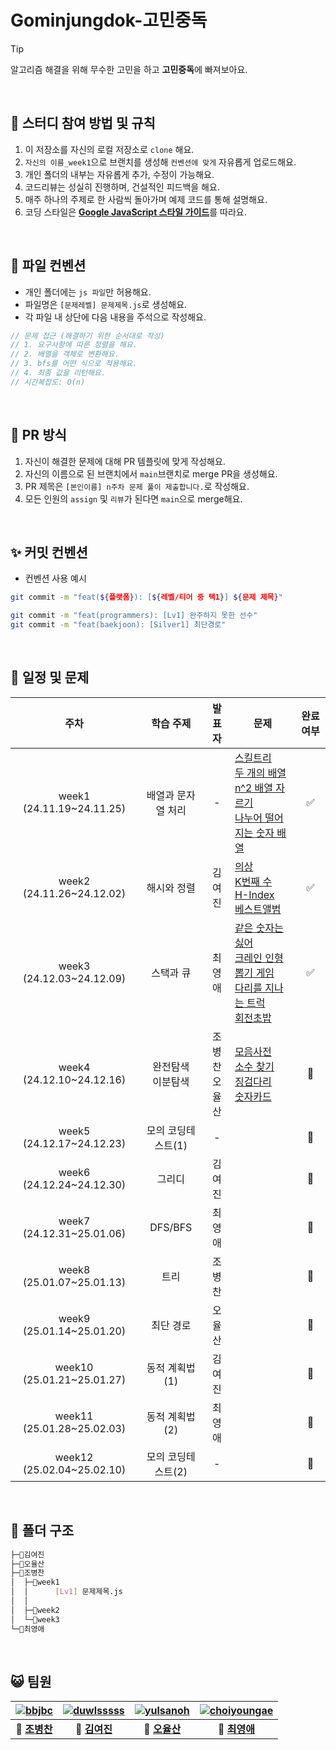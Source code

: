 # Gominjungdok-고민중독

> [!TIP]
> 알고리즘 해결을 위해 무수한 고민을 하고 **고민중독**에 빠져보아요.

&nbsp;

## 📣 스터디 참여 방법 및 규칙

1. 이 저장소를 자신의 로컬 저장소로 `clone` 해요.
2. `자신의 이름_week1`으로 브랜치를 생성해 `컨벤션에 맞게` 자유롭게 업로드해요.
3. 개인 폴더의 내부는 자유롭게 추가, 수정이 가능해요.
4. 코드리뷰는 성실히 진행하며, 건설적인 피드백을 해요.
5. 매주 하나의 주제로 한 사람씩 돌아가며 예제 코드를 통해 설명해요.
6. 코딩 스타일은 [**Google JavaScript 스타일 가이드**](https://steemit.com/wdev/@wonsama/javascript)를 따라요.

&nbsp;

## 📁 파일 컨벤션

- 개인 폴더에는 `js 파일`만 허용해요.
- 파일명은 `[문제레벨] 문제제목.js`로 생성해요.
- 각 파일 내 상단에 다음 내용을 주석으로 작성해요.

```js
// 문제 접근 (해결하기 위한 순서대로 작성)
// 1. 요구사항에 따른 정렬을 해요.
// 2. 배열을 객체로 변환해요.
// 3. bfs를 어떤 식으로 적용해요.
// 4. 최종 값을 리턴해요.
// 시간복잡도: O(n)
```

&nbsp;

## 📆 PR 방식

1. 자신이 해결한 문제에 대해 PR 템플릿에 맞게 작성해요.
2. 자신의 이름으로 된 브랜치에서 `main`브랜치로 merge PR을 생성해요.
3. PR 제목은 `[본인이름] n주차 문제 풀이 제출합니다.`로 작성해요.
4. 모든 인원의 `assign` 및 `리뷰`가 된다면 `main`으로 merge해요.

&nbsp;

## ✨ 커밋 컨벤션

- 컨벤션 사용 예시

```bash
git commit -m "feat(${플랫폼}): [${레벨/티어 중 택1}] ${문제 제목}"

git commit -m "feat(programmers): [Lv1] 완주하지 못한 선수"
git commit -m "feat(baekjoon): [Silver1] 최단경로"
```

&nbsp;

## 📑 일정 및 문제

|            주차            |        학습 주제         |        발표자        | 문제                                                                                                                                                                                                                                                                                                                                     | 완료 여부 |
| :------------------------: | :----------------------: | :------------------: | ---------------------------------------------------------------------------------------------------------------------------------------------------------------------------------------------------------------------------------------------------------------------------------------------------------------------------------------- | :-------: |
| week1 (24.11.19~24.11.25)  |    배열과 문자열 처리    |          -           | [스킬트리](https://school.programmers.co.kr/learn/courses/30/lessons/49993) <br /> [두 개의 배열](https://www.acmicpc.net/problem/17124) <br /> [n^2 배열 자르기](https://school.programmers.co.kr/learn/courses/30/lessons/87390) <br /> [나누어 떨어지는 숫자 배열](https://school.programmers.co.kr/learn/courses/30/lessons/12910)   |    ✅     |
| week2 (24.11.26~24.12.02)  |       해시와 정렬        |        김여진        | [의상](https://school.programmers.co.kr/learn/courses/30/lessons/42578) <br /> [K번째 수](https://school.programmers.co.kr/learn/courses/30/lessons/42748) <br /> [H-Index](https://school.programmers.co.kr/learn/courses/30/lessons/42747) <br /> [베스트앨범](https://school.programmers.co.kr/learn/courses/30/lessons/42579)        |    ✅     |
| week3 (24.12.03~24.12.09)  |        스택과 큐         |        최영애        | [같은 숫자는 싫어](https://school.programmers.co.kr/learn/courses/30/lessons/12906) <br /> [크레인 인형뽑기 게임](https://school.programmers.co.kr/learn/courses/30/lessons/64061) <br /> [다리를 지나는 트럭](https://school.programmers.co.kr/learn/courses/30/lessons/42583) <br /> [회전초밥](https://www.acmicpc.net/problem/28107) |    ✅     |
| week4 (24.12.10~24.12.16)  | 완전탐색 <br /> 이분탐색 | 조병찬 <br /> 오율산 | [모음사전](https://school.programmers.co.kr/learn/courses/30/lessons/84512) <br /> [소수 찾기](https://school.programmers.co.kr/learn/courses/30/lessons/42839) <br /> [징검다리](https://school.programmers.co.kr/learn/courses/30/lessons/43236) <br /> [숫자카드](https://www.acmicpc.net/problem/10815)                              |    🔲     |
| week5 (24.12.17~24.12.23)  |    모의 코딩테스트(1)    |          -           |                                                                                                                                                                                                                                                                                                                                          |    🔲     |
| week6 (24.12.24~24.12.30)  |          그리디          |        김여진        |                                                                                                                                                                                                                                                                                                                                          |    🔲     |
| week7 (24.12.31~25.01.06)  |         DFS/BFS          |        최영애        |                                                                                                                                                                                                                                                                                                                                          |    🔲     |
| week8 (25.01.07~25.01.13)  |           트리           |        조병찬        |                                                                                                                                                                                                                                                                                                                                          |    🔲     |
| week9 (25.01.14~25.01.20)  |        최단 경로         |        오율산        |                                                                                                                                                                                                                                                                                                                                          |    🔲     |
| week10 (25.01.21~25.01.27) |      동적 계획법(1)      |        김여진        |                                                                                                                                                                                                                                                                                                                                          |    🔲     |
| week11 (25.01.28~25.02.03) |      동적 계획법(2)      |        최영애        |                                                                                                                                                                                                                                                                                                                                          |    🔲     |
| week12 (25.02.04~25.02.10) |    모의 코딩테스트(2)    |          -           |                                                                                                                                                                                                                                                                                                                                          |    🔲     |

&nbsp;

## 📂 폴더 구조

```bash
├─📂김여진
├─📂오율산
├─📂조병찬
│  ├─📁week1
│  │      [Lv1] 문제제목.js
│  │
│  ├─📁week2
│  └─📁week3
└─📂최영애
```

&nbsp;

## 😺 팀원

| [![bbjbc](https://avatars.githubusercontent.com/u/102457140?v=4)](https://github.com/bbjbc) | [![duwlsssss](https://avatars.githubusercontent.com/u/92291790?v=4)](https://github.com/duwlsssss) | [![yulsanoh](https://avatars.githubusercontent.com/u/156407033?v=4)](https://github.com/yulsanoh) | [![choiyoungae](https://avatars.githubusercontent.com/u/109134495?v=4)](http://github.com/choiyoungae) |
| :-----------------------------------------------------------------------------------------: | :------------------------------------------------------------------------------------------------: | :-----------------------------------------------------------------------------------------------: | :----------------------------------------------------------------------------------------------------: |
|                          **👑 [조병찬](https://github.com/bbjbc)**                          |                           **💎 [김여진](https://github.com/duwlsssss)**                            |                           **💎 [오율산](https://github.com/yulsanoh)**                            |                             **💎 [최영애](http://github.com/choiyoungae)**                             |
